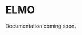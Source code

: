 ELMO
=========

Documentation coming soon.

<!---
Ensure you have the following dependencies installed.

Ruby version 1.9.2 or higher
MySQL 5.0 or higher
Imagemagick
Then follow the steps below.

Get the source code from http://code.google.com/p/elmo/source/checkout
Install the required gems by running bundle install
Create an empty database and accompanying user for use by the app.
Copy config/database.yml.example to config/database.yml and edit this file in order to configure your database settings.
Create the database structure by running bundle exec rake db:schema:load RAILS_ENV=production
Create an administrator account by running bundle exec rake db:create_admin RAILS_ENV=production
Copy config/initializers/local_config.rb.example to config/initializers/local_config.rb and edit this file in order to configure some important app settings specific to your setup.
Start the server (how to do this will depend on your web server setup).
Open the app in a browser and login using username: super password: changeme
Change the 'super' account password to something more secure.--->